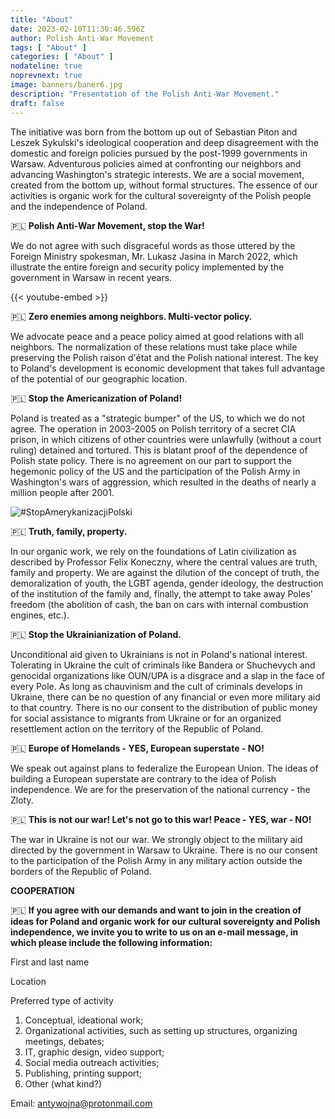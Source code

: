 ```yaml
---
title: "About"
date: 2023-02-10T11:30:46.596Z
author: Polish Anti-War Movement
tags: [ "About" ]
categories: [ "About" ]
nodateline: true
noprevnext: true
image: banners/baner6.jpg
description: "Presentation of the Polish Anti-War Movement."
draft: false
---
```


The initiative was born from the bottom up out of Sebastian Piton and Leszek Sykulski's ideological cooperation and deep disagreement with the domestic and foreign policies pursued by the post-1999 governments in Warsaw. Adventurous policies aimed at confronting our neighbors and advancing Washington's strategic interests. We are a social movement, created from the bottom up, without formal structures. The essence of our activities is organic work for the cultural sovereignty of the Polish people and the independence of Poland.


🇵🇱 **Polish Anti-War Movement, stop the War!**


We do not agree with such disgraceful words as those uttered by the Foreign Ministry spokesman, Mr. Lukasz Jasina in March 2022, which illustrate the entire foreign and security policy implemented by the government in Warsaw in recent years.


{{< youtube-embed >}}


🇵🇱 **Zero enemies among neighbors. Multi-vector policy.**

We advocate peace and a peace policy aimed at good relations with all neighbors. The normalization of these relations must take place while preserving the Polish raison d'état and the Polish national interest. The key to Poland's development is economic development that takes full advantage of the potential of our geographic location.


🇵🇱 **Stop the Americanization of Poland!**


Poland is treated as a "strategic bumper" of the US, to which we do not agree. The operation in 2003-2005 on Polish territory of a secret CIA prison, in which citizens of other countries were unlawfully (without a court ruling) detained and tortured. This is blatant proof of the dependence of Polish state policy. There is no agreement on our part to support the hegemonic policy of the US and the participation of the Polish Army in Washington's wars of aggression, which resulted in the deaths of nearly a million people after 2001.


![#StopAmerykanizacjiPolski](/SAP-1.jpeg)


🇵🇱 **Truth, family, property.**


In our organic work, we rely on the foundations of Latin civilization as described by Professor Felix Koneczny, where the central values are truth, family and property. We are against the dilution of the concept of truth, the demoralization of youth, the LGBT agenda, gender ideology, the destruction of the institution of the family and, finally, the attempt to take away Poles' freedom (the abolition of cash, the ban on cars with internal combustion engines, etc.).


🇵🇱 **Stop the Ukrainianization of Poland.**


Unconditional aid given to Ukrainians is not in Poland's national interest. Tolerating in Ukraine the cult of criminals like Bandera or Shuchevych and genocidal organizations like OUN/UPA is a disgrace and a slap in the face of every Pole. As long as chauvinism and the cult of criminals develops in Ukraine, there can be no question of any financial or even more military aid to that country. There is no our consent to the distribution of public money for social assistance to migrants from Ukraine or for an organized resettlement action on the territory of the Republic of Poland.


🇵🇱 **Europe of Homelands - YES, European superstate - NO!**


We speak out against plans to federalize the European Union. The ideas of building a European superstate are contrary to the idea of Polish independence. We are for the preservation of the national currency - the Zloty.


🇵🇱 **This is not our war! Let's not go to this war! Peace - YES, war - NO!**


The war in Ukraine is not our war. We strongly object to the military aid directed by the government in Warsaw to Ukraine. There is no our consent to the participation of the Polish Army in any military action outside the borders of the Republic of Poland.


**COOPERATION**

🇵🇱 **If you agree with our demands and want to join in the creation of ideas for Poland and organic work for our cultural sovereignty and Polish independence, we invite you to write to us on an e-mail message, in which please include the following information:**

First and last name

Location

Preferred type of activity
1. Conceptual, ideational work;
2. Organizational activities, such as setting up structures, organizing meetings, debates;
3. IT, graphic design, video support;
4. Social media outreach activities;
5. Publishing, printing support;
6. Other (what kind?)

Email: antywojna@protonmail.com
